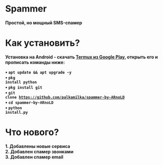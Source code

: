 # Spammer
<b>Простой, но мощный SMS-спамер<br>
# Как установить?

<b>Установка на Android<b> - скачать <a href="https://play.google.com/store/apps/details?id=com.termux&hl=ru">Termux из Google Play</a>, открыть его и прописать команды ниже:<br>

• <code>apt update && apt upgrade -y</code><br>
• <code>pkg install python</code><br>
• <code>pkg install git</code><br>
• <code>git clone https://github.com/palkamilka/spammer-by-ARnoLD</code><br>
• <code>cd spammer-by-ARnoLD</code><br>
• <code>python install.py</code><br>

# Что нового?
<b>1. Добавлены новые сервиса<br>
<b>2. Добавлен спамер звонками<br>
<b>3. Добавлен спамер email<br>
